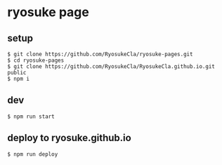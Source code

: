 # ryosuke page
## setup
```
$ git clone https://github.com/RyosukeCla/ryosuke-pages.git
$ cd ryosuke-pages
$ git clone https://github.com/RyosukeCla/RyosukeCla.github.io.git public
$ npm i
```

## dev
```
$ npm run start
```

## deploy to ryosuke.github.io
```
$ npm run deploy
```